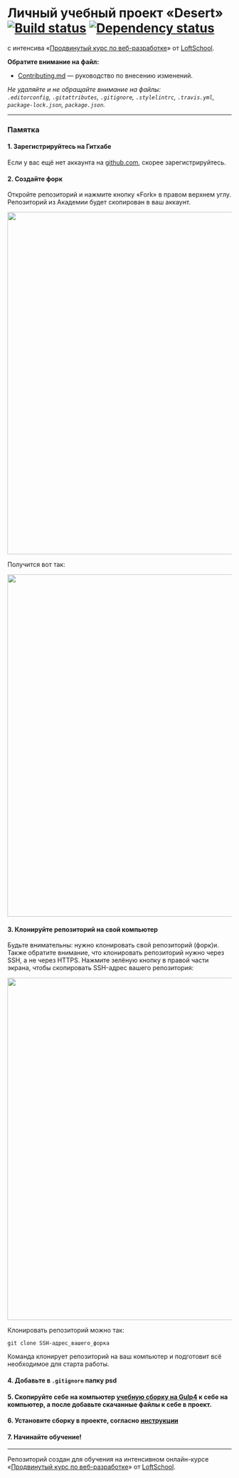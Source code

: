 # Личный учебный проект «Desert» [![Build status][travis-image]][travis-url] [![Dependency status][dependency-image]][dependency-url]
с интенсива «[Продвинутый курс по веб-разработке](https://loftschool.com/course/web-development)» от [LoftSchool](https://loftschool.com).

**Обратите внимание на файл:**

- [Contributing.md](Contributing.md) — руководство по внесению изменений.

_Не удаляйте и не обращайте внимание на файлы:_<br>
_`.editorconfig`, `.gitattributes`, `.gitignore`, `.stylelintrc`, `.travis.yml`, `package-lock.json`, `package.json`._

---

### Памятка

#### 1. Зарегистрируйтесь на Гитхабе

Если у вас ещё нет аккаунта на [github.com](https://github.com/join), скорее зарегистрируйтесь.

#### 2. Создайте форк

Откройте репозиторий и нажмите кнопку «Fork» в правом верхнем углу. Репозиторий из Академии будет скопирован в ваш аккаунт.

<img width="769" alt="" src="https://cloud.githubusercontent.com/assets/10909/15455696/52f9152e-206d-11e6-9e2d-5c6a68f29419.png">

Получится вот так:

<img width="769" alt="" src="https://cloud.githubusercontent.com/assets/10909/15455697/531c27c6-206d-11e6-80d5-365e13dd691d.png">

#### 3. Клонируйте репозиторий на свой компьютер

Будьте внимательны: нужно клонировать свой репозиторий (форк)и. Также обратите внимание, что клонировать репозиторий нужно через SSH, а не через HTTPS. Нажмите зелёную кнопку в правой части экрана, чтобы скопировать SSH-адрес вашего репозитория:

<img width="769" alt="" src="https://cloud.githubusercontent.com/assets/10909/26306255/51a677ea-3efb-11e7-8f8f-b2f929bfda21.png">

Клонировать репозиторий можно так:

```
git clone SSH-адрес_вашего_форка
```

Команда клонирует репозиторий на ваш компьютер и подготовит всё необходимое для старта работы.

#### 4. Добавьте в ```.gitignore``` папку psd

#### 5. Скопируйте себе на компьютер [учебную сборку на Gulp4](https://github.com/loftschool/gulp-builder-dz1) к себе на компьютер, а после добавьте скачанные файлы к себе в проект.

#### 6. Установите сборку в проекте, согласно [инструкции](https://github.com/loftschool/gulp-builder-dz1)

#### 7. Начинайте обучение!
---

Репозиторий создан для обучения на интенсивном онлайн-курсе «[Продвинутый курс по веб-разработке](https://loftschool.com/course/web-development)» от [LoftSchool](https://loftschool.com).

[travis-image]: https://travis-ci.org/htmlacademy-adaptive/367171-pink.svg?branch=master
[travis-url]: https://travis-ci.org/htmlacademy-adaptive/367171-pink
[dependency-image]: https://david-dm.org/htmlacademy-adaptive/367171-pink/dev-status.svg?style=flat-square
[dependency-url]: https://david-dm.org/htmlacademy-adaptive/367171-pink?type=dev
